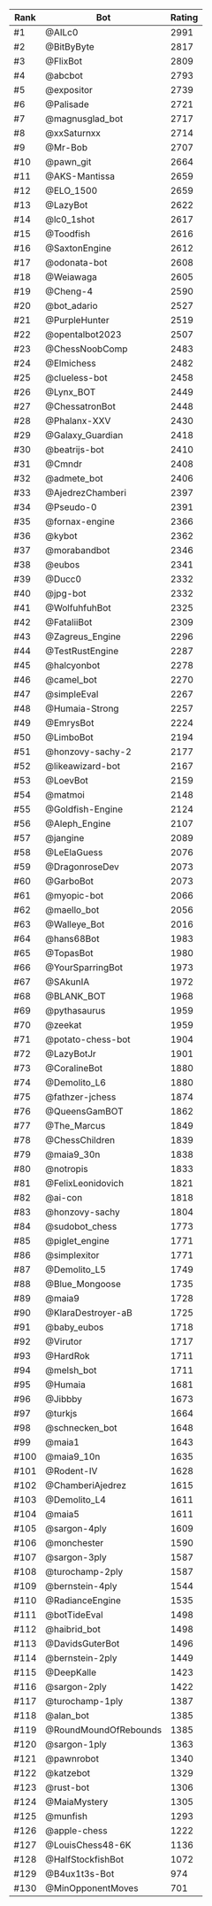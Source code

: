 Rank|Bot|Rating
---|---|---
#1|@AILc0|2991
#2|@BitByByte|2817
#3|@FlixBot|2809
#4|@abcbot|2793
#5|@expositor|2739
#6|@Palisade|2721
#7|@magnusglad_bot|2717
#8|@xxSaturnxx|2714
#9|@Mr-Bob|2707
#10|@pawn_git|2664
#11|@AKS-Mantissa|2659
#12|@ELO_1500|2659
#13|@LazyBot|2622
#14|@lc0_1shot|2617
#15|@Toodfish|2616
#16|@SaxtonEngine|2612
#17|@odonata-bot|2608
#18|@Weiawaga|2605
#19|@Cheng-4|2590
#20|@bot_adario|2527
#21|@PurpleHunter|2519
#22|@opentalbot2023|2507
#23|@ChessNoobComp|2483
#24|@Elmichess|2482
#25|@clueless-bot|2458
#26|@Lynx_BOT|2449
#27|@ChessatronBot|2448
#28|@Phalanx-XXV|2430
#29|@Galaxy_Guardian|2418
#30|@beatrijs-bot|2410
#31|@Cmndr|2408
#32|@admete_bot|2406
#33|@AjedrezChamberi|2397
#34|@Pseudo-0|2391
#35|@fornax-engine|2366
#36|@kybot|2362
#37|@morabandbot|2346
#38|@eubos|2341
#39|@Ducc0|2332
#40|@jpg-bot|2332
#41|@WolfuhfuhBot|2325
#42|@FataliiBot|2309
#43|@Zagreus_Engine|2296
#44|@TestRustEngine|2287
#45|@halcyonbot|2278
#46|@camel_bot|2270
#47|@simpleEval|2267
#48|@Humaia-Strong|2257
#49|@EmrysBot|2224
#50|@LimboBot|2194
#51|@honzovy-sachy-2|2177
#52|@likeawizard-bot|2167
#53|@LoevBot|2159
#54|@matmoi|2148
#55|@Goldfish-Engine|2124
#56|@Aleph_Engine|2107
#57|@jangine|2089
#58|@LeElaGuess|2076
#59|@DragonroseDev|2073
#60|@GarboBot|2073
#61|@myopic-bot|2066
#62|@maello_bot|2056
#63|@Walleye_Bot|2016
#64|@hans68Bot|1983
#65|@TopasBot|1980
#66|@YourSparringBot|1973
#67|@SAkunIA|1972
#68|@BLANK_BOT|1968
#69|@pythasaurus|1959
#70|@zeekat|1959
#71|@potato-chess-bot|1904
#72|@LazyBotJr|1901
#73|@CoralineBot|1880
#74|@Demolito_L6|1880
#75|@fathzer-jchess|1874
#76|@QueensGamBOT|1862
#77|@The_Marcus|1849
#78|@ChessChildren|1839
#79|@maia9_30n|1838
#80|@notropis|1833
#81|@FelixLeonidovich|1821
#82|@ai-con|1818
#83|@honzovy-sachy|1804
#84|@sudobot_chess|1773
#85|@piglet_engine|1771
#86|@simplexitor|1771
#87|@Demolito_L5|1749
#88|@Blue_Mongoose|1735
#89|@maia9|1728
#90|@KlaraDestroyer-aB|1725
#91|@baby_eubos|1718
#92|@Virutor|1717
#93|@HardRok|1711
#94|@melsh_bot|1711
#95|@Humaia|1681
#96|@Jibbby|1673
#97|@turkjs|1664
#98|@schnecken_bot|1648
#99|@maia1|1643
#100|@maia9_10n|1635
#101|@Rodent-IV|1628
#102|@ChamberiAjedrez|1615
#103|@Demolito_L4|1611
#104|@maia5|1611
#105|@sargon-4ply|1609
#106|@monchester|1590
#107|@sargon-3ply|1587
#108|@turochamp-2ply|1587
#109|@bernstein-4ply|1544
#110|@RadianceEngine|1535
#111|@botTideEval|1498
#112|@haibrid_bot|1498
#113|@DavidsGuterBot|1496
#114|@bernstein-2ply|1449
#115|@DeepKalle|1423
#116|@sargon-2ply|1422
#117|@turochamp-1ply|1387
#118|@alan_bot|1385
#119|@RoundMoundOfRebounds|1385
#120|@sargon-1ply|1363
#121|@pawnrobot|1340
#122|@katzebot|1329
#123|@rust-bot|1306
#124|@MaiaMystery|1305
#125|@munfish|1293
#126|@apple-chess|1222
#127|@LouisChess48-6K|1136
#128|@HalfStockfishBot|1072
#129|@B4ux1t3s-Bot|974
#130|@MinOpponentMoves|701
